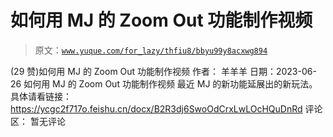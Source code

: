 # 如何用 MJ 的 Zoom Out 功能制作视频

> 原文：[`www.yuque.com/for_lazy/thfiu8/bbyu99y8acxwg894`](https://www.yuque.com/for_lazy/thfiu8/bbyu99y8acxwg894)

<ne-h2 id="691981b2" data-lake-id="691981b2"><ne-heading-ext><ne-heading-anchor></ne-heading-anchor><ne-heading-fold></ne-heading-fold></ne-heading-ext><ne-heading-content><ne-text id="u696efe8f">(29 赞)如何用 MJ 的 Zoom Out 功能制作视频</ne-text></ne-heading-content></ne-h2> <ne-p id="u727b8f40" data-lake-id="u727b8f40"><ne-text id="ua316f802">作者： 羊羊羊</ne-text></ne-p> <ne-p id="u9a1260ef" data-lake-id="u9a1260ef"><ne-text id="u124cf99a">日期：2023-06-26</ne-text></ne-p> <ne-p id="u3e87d8e2" data-lake-id="u3e87d8e2"><ne-text id="u990d0a22">如何用 MJ 的 Zoom Out 功能制作视频</ne-text></ne-p> <ne-p id="ud9adbf0e" data-lake-id="ud9adbf0e"><ne-text id="u9258f57b">最近 MJ 的新功能延展出的新玩法。具体请看链接：</ne-text>[<ne-text id="u842c5454">https://ycgc2f717o.feishu.cn/docx/B2R3dj6SwoOdCrxLwLOcHQuDnRd</ne-text>](https://ycgc2f717o.feishu.cn/docx/B2R3dj6SwoOdCrxLwLOcHQuDnRd)</ne-p> <ne-hole id="ub3987e64" data-lake-id="ub3987e64"><ne-card data-card-name="hr" data-card-type="block" id="PFuL2" data-event-boundary="card"><ne-p id="u75c1dda7" data-lake-id="u75c1dda7"><ne-text id="ue0bf147b">评论区：</ne-text></ne-p> <ne-p id="u93d9ed4f" data-lake-id="u93d9ed4f"><ne-text id="uba96b97d">暂无评论</ne-text></ne-p></ne-card></ne-hole>